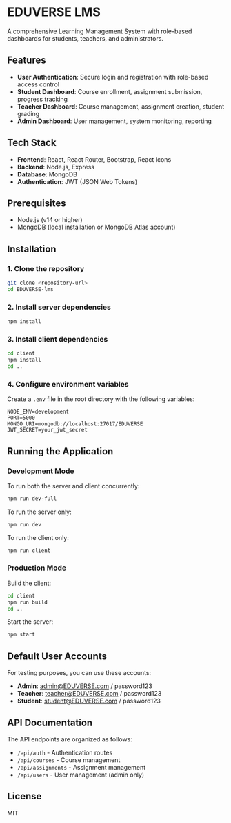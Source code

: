 # EDUVERSE LMS

A comprehensive Learning Management System with role-based dashboards for students, teachers, and administrators.

## Features

- **User Authentication**: Secure login and registration with role-based access control
- **Student Dashboard**: Course enrollment, assignment submission, progress tracking
- **Teacher Dashboard**: Course management, assignment creation, student grading
- **Admin Dashboard**: User management, system monitoring, reporting

## Tech Stack

- **Frontend**: React, React Router, Bootstrap, React Icons
- **Backend**: Node.js, Express
- **Database**: MongoDB
- **Authentication**: JWT (JSON Web Tokens)

## Prerequisites

- Node.js (v14 or higher)
- MongoDB (local installation or MongoDB Atlas account)

## Installation

### 1. Clone the repository

```bash
git clone <repository-url>
cd EDUVERSE-lms
```

### 2. Install server dependencies

```bash
npm install
```

### 3. Install client dependencies

```bash
cd client
npm install
cd ..
```

### 4. Configure environment variables

Create a `.env` file in the root directory with the following variables:

```
NODE_ENV=development
PORT=5000
MONGO_URI=mongodb://localhost:27017/EDUVERSE
JWT_SECRET=your_jwt_secret
```

## Running the Application

### Development Mode

To run both the server and client concurrently:

```bash
npm run dev-full
```

To run the server only:

```bash
npm run dev
```

To run the client only:

```bash
npm run client
```

### Production Mode

Build the client:

```bash
cd client
npm run build
cd ..
```

Start the server:

```bash
npm start
```

## Default User Accounts

For testing purposes, you can use these accounts:

- **Admin**: admin@EDUVERSE.com / password123
- **Teacher**: teacher@EDUVERSE.com / password123
- **Student**: student@EDUVERSE.com / password123

## API Documentation

The API endpoints are organized as follows:

- `/api/auth` - Authentication routes
- `/api/courses` - Course management
- `/api/assignments` - Assignment management
- `/api/users` - User management (admin only)

## License

MIT